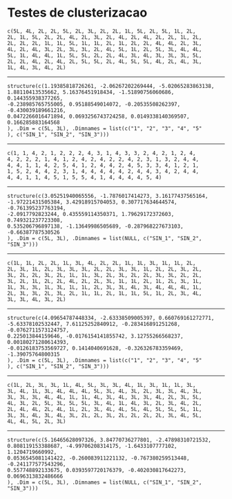 # Testes de clusterizacao

    c(5L, 4L, 2L, 2L, 5L, 2L, 3L, 2L, 2L, 1L, 5L, 2L, 5L, 1L, 2L, 
    2L, 1L, 5L, 2L, 2L, 4L, 2L, 3L, 2L, 4L, 2L, 4L, 2L, 2L, 1L, 2L, 
    2L, 2L, 2L, 1L, 1L, 5L, 1L, 1L, 2L, 1L, 2L, 2L, 4L, 4L, 2L, 3L, 
    4L, 2L, 4L, 3L, 2L, 3L, 3L, 2L, 4L, 5L, 1L, 2L, 5L, 3L, 4L, 4L, 
    5L, 1L, 4L, 4L, 1L, 5L, 5L, 2L, 2L, 4L, 3L, 4L, 3L, 3L, 3L, 5L, 
    2L, 2L, 4L, 2L, 4L, 2L, 5L, 5L, 2L, 4L, 5L, 5L, 4L, 2L, 4L, 3L, 
    1L, 4L, 3L, 4L, 2L)

---

    structure(c(1.19385818726261, -2.06267202269444, -5.02065283863138, 
    1.88110413535662, 5.16376451918434, -1.51890756060686, 0.144355938377265, 
    -0.238985765755005, 0.95188549014072, -0.20535508262397, -0.430039189661216, 
    0.0472266016471894, 0.0693256743724258, 0.0149338140369507, 0.166285883164568
    ), .Dim = c(5L, 3L), .Dimnames = list(c("1", "2", "3", "4", "5"
    ), c("SIN_1", "SIN_2", "SIN_3")))

---

    c(1, 1, 4, 2, 1, 2, 2, 2, 4, 3, 1, 4, 3, 3, 2, 4, 2, 1, 2, 4, 
    4, 2, 2, 2, 1, 4, 1, 2, 4, 2, 4, 2, 2, 4, 2, 3, 1, 3, 2, 4, 4, 
    4, 4, 1, 1, 4, 2, 5, 4, 1, 2, 4, 4, 2, 4, 5, 3, 3, 4, 1, 2, 1, 
    1, 5, 2, 4, 4, 2, 3, 1, 4, 4, 4, 4, 4, 2, 4, 4, 3, 4, 2, 4, 4, 
    4, 4, 1, 1, 4, 5, 1, 5, 5, 4, 1, 4, 4, 4, 4, 5, 4)

---

    structure(c(3.05251940065556, -1.7876017414273, 3.16177437565164, 
    -1.97221431505384, 3.42918915704053, 0.307717634644574, -0.761395237763194, 
    -2.0917792823244, 0.435559114350371, 1.79629172372603, 0.749321237723308, 
    0.535206796897138, -1.13649986505689, -0.287968227673103, -0.66387787530526
    ), .Dim = c(5L, 3L), .Dimnames = list(NULL, c("SIN_1", "SIN_2", 
    "SIN_3")))

---

    c(1L, 1L, 2L, 2L, 1L, 3L, 4L, 2L, 2L, 1L, 1L, 3L, 1L, 1L, 2L, 
    2L, 3L, 1L, 2L, 3L, 3L, 3L, 2L, 2L, 3L, 3L, 1L, 2L, 2L, 3L, 2L, 
    3L, 2L, 2L, 3L, 2L, 1L, 1L, 3L, 2L, 3L, 2L, 2L, 3L, 3L, 2L, 2L, 
    3L, 2L, 1L, 2L, 2L, 4L, 2L, 2L, 3L, 1L, 1L, 2L, 1L, 2L, 3L, 1L, 
    1L, 3L, 3L, 1L, 3L, 1L, 1L, 2L, 3L, 3L, 4L, 3L, 4L, 4L, 4L, 1L, 
    2L, 3L, 3L, 2L, 3L, 2L, 1L, 1L, 2L, 1L, 1L, 5L, 1L, 2L, 3L, 4L, 
    3L, 3L, 4L, 3L, 2L)

---

    structure(c(4.09654787448334, -2.63338509005397, 0.660769161272771, 
    -5.63378102532447, 7.61125252840912, -0.283416891251268, -0.0762711573124757, 
    0.225013844159646, -0.0176154141855742, 3.12755266568237, 0.00180271280614393, 
    -0.0126183753569727, 0.1414040691628, -0.326326783359469, -1.39075764800315
    ), .Dim = c(5L, 3L), .Dimnames = list(c("1", "2", "3", "4", "5"
    ), c("SIN_1", "SIN_2", "SIN_3")))

---

    c(1L, 2L, 3L, 3L, 1L, 4L, 5L, 3L, 3L, 4L, 1L, 3L, 1L, 1L, 3L, 
    3L, 4L, 1L, 3L, 4L, 4L, 4L, 5L, 3L, 4L, 3L, 2L, 3L, 3L, 4L, 3L, 
    3L, 3L, 3L, 4L, 4L, 1L, 1L, 4L, 3L, 4L, 3L, 3L, 4L, 2L, 3L, 5L, 
    4L, 3L, 2L, 5L, 3L, 5L, 5L, 3L, 4L, 1L, 4L, 3L, 2L, 3L, 4L, 2L, 
    2L, 4L, 4L, 2L, 4L, 1L, 2L, 3L, 4L, 4L, 5L, 4L, 5L, 5L, 5L, 1L, 
    3L, 3L, 4L, 3L, 4L, 3L, 2L, 2L, 3L, 2L, 2L, 2L, 2L, 3L, 4L, 5L, 
    4L, 4L, 5L, 2L, 3L)

---

    structure(c(5.16465628097326, 3.84770736277801, -2.47898310721532, 
    0.808119153388687, -4.99706208314175, -1.6433107777102, 1.1204719660992, 
    0.0536545081141422, -0.260083911221132, -0.767380259513448, -0.241177577543296, 
    0.557748892133675, 0.0393597720176379, -0.402030817642273, 0.0696313832486666
    ), .Dim = c(5L, 3L), .Dimnames = list(NULL, c("SIN_1", "SIN_2", 
    "SIN_3")))


